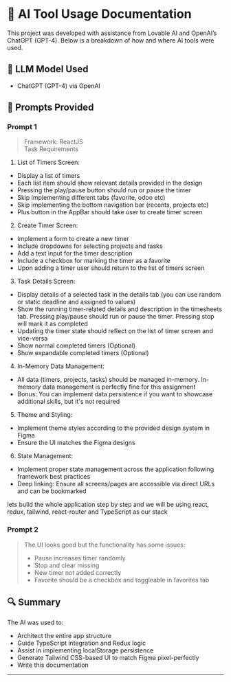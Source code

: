 # 🤖 AI Tool Usage Documentation

This project was developed with assistance from Lovable AI and OpenAI’s ChatGPT (GPT-4). Below is a breakdown of how and where AI tools were used.

## 🧠 LLM Model Used

- ChatGPT (GPT-4) via OpenAI

## 📌 Prompts Provided

### Prompt 1

> Framework: ReactJS  
> Task Requirements

1. List of Timers Screen:

- Display a list of timers
- Each list item should show relevant details provided in the design
- Pressing the play/pause button should run or pause the timer
- Skip implementing different tabs (favorite, odoo etc)
- Skip implementing the bottom navigation bar (recents, projects etc)
- Plus button in the AppBar should take user to create timer screen

2. Create Timer Screen:

- Implement a form to create a new timer
- Include dropdowns for selecting projects and tasks
- Add a text input for the timer description
- Include a checkbox for marking the timer as a favorite
- Upon adding a timer user should return to the list of timers screen

3. Task Details Screen:

- Display details of a selected task in the details tab (you can use random or static deadline and assigned to values)
- Show the running timer-related details and description in the timesheets tab. Pressing play/pause should run or pause the timer. Pressing stop will mark it as completed
- Updating the timer state should reflect on the list of timer screen and vice-versa
- Show normal completed timers (Optional)
- Show expandable completed timers (Optional)

4. In-Memory Data Management:

- All data (timers, projects, tasks) should be managed in-memory. In-memory data management is perfectly fine for this assignment
- Bonus: You can implement data persistence if you want to showcase additional skills, but it's not required

5. Theme and Styling:

- Implement theme styles according to the provided design system in Figma
- Ensure the UI matches the Figma designs

6. State Management:

- Implement proper state management across the application following framework best practices
- Deep linking: Ensure all screens/pages are accessible via direct URLs and can be bookmarked

lets build the whole application step by step and we will be using react, redux, tailwind, react-router and TypeScript as our stack

### Prompt 2

> The UI looks good but the functionality has some issues:
>
> - Pause increases timer randomly
> - Stop and clear missing
> - New timer not added correctly
> - Favorite should be a checkbox and toggleable in favorites tab

## 🔍 Summary

The AI was used to:

- Architect the entire app structure
- Guide TypeScript integration and Redux logic
- Assist in implementing localStorage persistence
- Generate Tailwind CSS-based UI to match Figma pixel-perfectly
- Write this documentation

---
